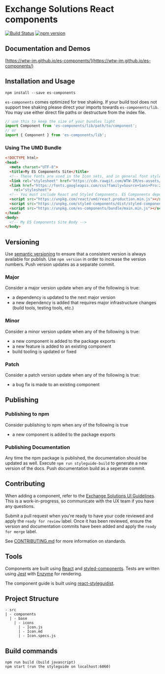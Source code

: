 Exchange Solutions React components
==================

[![Build Status](https://travis-ci.com/WTW-IM/es-components.svg?branch=master)](https://travis-ci.com/WTW-IM/es-components)
[![npm version](https://badge.fury.io/js/es-components.svg)](https://badge.fury.io/js/es-components)

## Documentation and Demos

[https://wtw-im.github.io/es-components/](https://wtw-im.github.io/es-components/)

## Installation and Usage

```shell
npm install --save es-components
```

`es-components` comes optimized for tree shaking. If your build tool does not support tree shaking please direct your imports towards `es-components/lib`.
You may use either direct file paths or destructure from the index file.

```js
// use this to keep the size of your bundles light
import Component from 'es-components/lib/path/to/component';
// or
import { Component } from 'es-components/lib';
```

### Using The UMD Bundle

```html
<!DOCTYPE html>
<head>
  <meta charset="UTF-8">
  <title>My ES Components Site</title>
  <!-- These fonts are used in the Icon sets, and in general font styles. -->
  <link rel="stylesheet" href="https://cdn.rawgit.com/WTW-IM/es-assets/8fbaf85d/font.css">
  <link href="https://fonts.googleapis.com/css?family=Source+Sans+Pro:200,200i,300,300i,400,400i,600,600i,700,700i,900,900i"
    rel="stylesheet">
  <!-- You must include React and Styled Components. ES Components depends on those packages. -->
  <script src="https://unpkg.com/react/umd/react.production.min.js"></script>
  <script src="https://unpkg.com/styled-components/dist/styled-components.min.js"></script>
  <script src="https://unpkg.com/es-components/bundle/main.min.js"></script>
</head>
<body>
  <!-- My ES Components Site Body -->
</body>
```

## Versioning

Use [semantic versioning](http://semver.org/) to ensure that a consistent version is always available for publish. Use ``npm version`` in order to increase the version numbers. Push version updates as a separate commit.

### Major

Consider a major version update when any of the following is true:
- a dependency is updated to the next major version
- a new dependency is added that requires major infrastructure changes (build tools, testing tools, etc.)

### Minor

Consider a minor version update when any of the following is true:
- a new component is added to the package exports
- a new feature is added to an existing component
- build tooling is updated or fixed

### Patch

Consider a patch version update when any of the following is true:
- a bug fix is made to an existing component

## Publishing

### Publishing to npm

Consider publishing to npm when any of the following is true
- a new component is added to the package exports

### Publishing Documentation

Any time the npm package is published, the documentation should be updated as well. Execute ``npm run styleguide-build`` to generate a new version of the docs. Push documentation build as a seperate commit.

## Contributing

When adding a component, refer to the [Exchange Solutions UI Guidelines](http://prototypes-wtw.net/). This is a work-in-progress, so communicate with the UX team if you have any questions.

Submit a pull request when you're ready to have your code reviewed and apply the ``ready for review`` label. Once it has been reviewed, ensure the version and documentation commits have been added and apply the ``ready for merge`` label.

See [CONTRIBUTING.md](CONTRIBUTING.md) for more information on standards.

## Tools

Components are built using [React](https://facebook.github.io/react/) and [styled-components](https://styled-components.com/). Tests are written using
[Jest](https://facebook.github.io/jest/) with [Enzyme](http://airbnb.io/enzyme/) for rendering.

The component guide is built using [react-styleguidist](https://github.com/styleguidist/react-styleguidist).

## Project Structure
```
- src
| - components
  | - base
    | - icons
      | - Icon.js
      | - Icon.md
      | - Icon.specs.js
```


## Build commands
```
npm run build (build javascript)
npm start (run the styleguide on localhost:6060)
```
